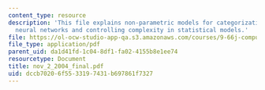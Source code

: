 ```yaml
---
content_type: resource
description: 'This file explains non-parametric models for categorization: exemplars,
  neural networks and controlling complexity in statistical models.'
file: https://ol-ocw-studio-app-qa.s3.amazonaws.com/courses/9-66j-computational-cognitive-science-fall-2004/dccb70206f5533197431b697861f7327_nov_2_2004_final.pdf
file_type: application/pdf
parent_uid: da1d41fd-1c04-8df1-fa02-4155b8e1ee74
resourcetype: Document
title: nov_2_2004_final.pdf
uid: dccb7020-6f55-3319-7431-b697861f7327
---
```

